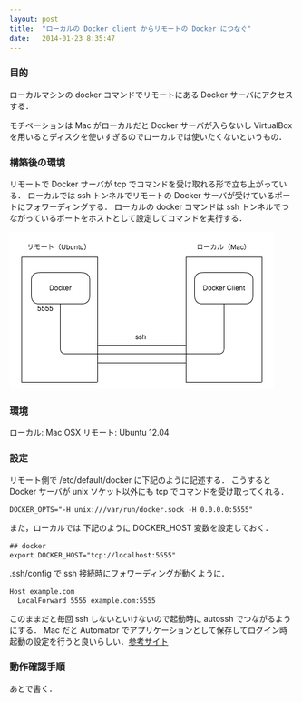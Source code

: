 ```yaml
---
layout: post
title:  "ローカルの Docker client からリモートの Docker につなぐ"
date:   2014-01-23 8:35:47
---
```


### 目的

ローカルマシンの docker コマンドでリモートにある Docker サーバにアクセスする．

モチベーションは Mac がローカルだと Docker サーバが入らないし VirtualBox を用いるとディスクを使いすぎるのでローカルでは使いたくないというもの．

### 構築後の環境

リモートで Docker サーバが tcp でコマンドを受け取れる形で立ち上がっている．
ローカルでは ssh トンネルでリモートの Docker サーバが受けているポートにフォワーディングする．
ローカルの docker コマンドは ssh トンネルでつながっているポートをホストとして設定してコマンドを実行する．

![DockerRemote](/img/DockerRemote.png)

### 環境

ローカル: Mac OSX
リモート: Ubuntu 12.04

### 設定

リモート側で /etc/default/docker に下記のように記述する．
こうすると Docker サーバが unix ソケット以外にも tcp でコマンドを受け取ってくれる．

```
DOCKER_OPTS="-H unix:///var/run/docker.sock -H 0.0.0.0:5555"
```

また，ローカルでは 下記のように DOCKER_HOST 変数を設定しておく．

```
## docker 
export DOCKER_HOST="tcp://localhost:5555"
```

.ssh/config で ssh 接続時にフォワーディングが動くように．

```
Host example.com
  LocalForward 5555 example.com:5555
```

このままだと毎回 ssh しないといけないので起動時に autossh でつながるようにする．
Mac だと Automator でアプリケーションとして保存してログイン時起動の設定を行うと良いらしい．[参考サイト](http://jonsview.com/how-to-automatic-ssh-tunnel)

### 動作確認手順

あとで書く．
